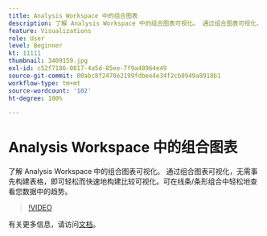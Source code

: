 ```yaml
---
title: Analysis Workspace 中的组合图表
description: 了解 Analysis Workspace 中的组合图表可视化。 通过组合图表可视化，无需事先构建表格，即可轻松而快速地构建比较可视化。可在线条/条形组合中轻松地查看您数据中的趋势。
feature: Visualizations
role: User
level: Beginner
kt: 11111
thumbnail: 3409159.jpg
exl-id: c52f7186-0817-4a5d-85ee-7f9a48964e49
source-git-commit: 00abc8f2470e2199fdbee4e34f2cb8949a8918b1
workflow-type: tm+mt
source-wordcount: '102'
ht-degree: 100%

---
```


# Analysis Workspace 中的组合图表

了解 Analysis Workspace 中的组合图表可视化。 通过组合图表可视化，无需事先构建表格，即可轻松而快速地构建比较可视化。可在线条/条形组合中轻松地查看您数据中的趋势。

>[!VIDEO](https://video.tv.adobe.com/v/3409159/?quality=12&learn=on)

有关更多信息，请访问[文档](https://experienceleague.adobe.com/docs/analytics/analyze/analysis-workspace/visualizations/combo-charts.html)。
